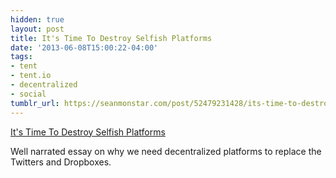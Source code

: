 ```yaml
---
hidden: true
layout: post
title: It's Time To Destroy Selfish Platforms
date: '2013-06-08T15:00:22-04:00'
tags:
- tent
- tent.io
- decentralized
- social
tumblr_url: https://seanmonstar.com/post/52479231428/its-time-to-destroy-selfish-platforms
---
```

[It's Time To Destroy Selfish Platforms](http://www.fastcolabs.com/3009634/open-company/its-time-to-destroy-selfish-platforms)  

Well narrated essay on why we need decentralized platforms to replace the Twitters and Dropboxes.

